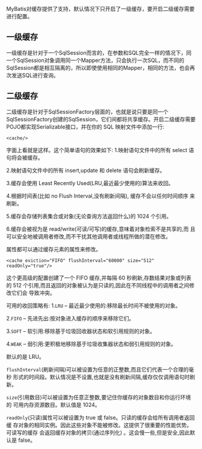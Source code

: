 MyBatis对缓存提供了支持，默认情况下只开启了一级缓存，要开启二级缓存需要进行配置。

## 一级缓存

一级缓存是针对于一个SqlSession而言的，在参数和SQL完全一样的情况下，同一个SqlSession对象调用同一个Mapper方法，只会执行一次SQL，而不同的SqlSession都是相互隔离的，所以即使使用相同的Mapper，相同的方法，也会再次发送SQL进行查询。


## 二级缓存

二级缓存是针对于SqlSessionFactory层面的，也就是说只要是同一个SqlSessionFactory创建的SqlSession，它们间都将共享缓存。开启二级缓存需要POJO都实现Serializable接口，并在你的 SQL 映射文件中添加一行:  

```
<cache/>
```

字面上看就是这样。这个简单语句的效果如下: 1.映射语句文件中的所有 select 语句将会被缓存。

2.映射语句文件中的所有 insert,update 和 delete 语句会刷新缓存。

3.缓存会使用 Least Recently Used(LRU,最近最少使用的)算法来收回。

4.根据时间表(比如 no Flush Interval,没有刷新间隔), 缓存不会以任何时间顺序 来刷新。

5.缓存会存储列表集合或对象(无论查询方法返回什么)的 1024 个引用。

6.缓存会被视为是 read/write(可读/可写)的缓存,意味着对象检索不是共享的,而 且可以安全地被调用者修改,而不干扰其他调用者或线程所做的潜在修改。


属性都可以通过缓存元素的属性来修改。


```
<cache eviction="FIFO" flushInterval="60000" size="512" readOnly="true"/>
```


这个更高级的配置创建了一个 FIFO 缓存,并每隔 60 秒刷新,存数结果对象或列表的 512 个引用,而且返回的对象被认为是只读的,因此在不同线程中的调用者之间修改它们会 导致冲突。

可用的收回策略有: 1.`LRU` – 最近最少使用的:移除最长时间不被使用的对象。

2.`FIFO` – 先进先出:按对象进入缓存的顺序来移除它们。

3.`SOFT` – 软引用:移除基于垃圾回收器状态和软引用规则的对象。

4.`WEAK` – 弱引用:更积极地移除基于垃圾收集器状态和弱引用规则的对象。

默认的是 LRU。

`flushInterval`(刷新间隔)可以被设置为任意的正整数,而且它们代表一个合理的毫秒 形式的时间段。默认情况是不设置,也就是没有刷新间隔,缓存仅仅调用语句时刷新。

`size`(引用数目)可以被设置为任意正整数,要记住你缓存的对象数目和你运行环境的 可用内存资源数目。默认值是 1024。

`readOnly`(只读)属性可以被设置为 true 或 false。只读的缓存会给所有调用者返回缓 存对象的相同实例。因此这些对象不能被修改。这提供了很重要的性能优势。可读写的缓存 会返回缓存对象的拷贝(通过序列化) 。这会慢一些,但是安全,因此默认是 false。